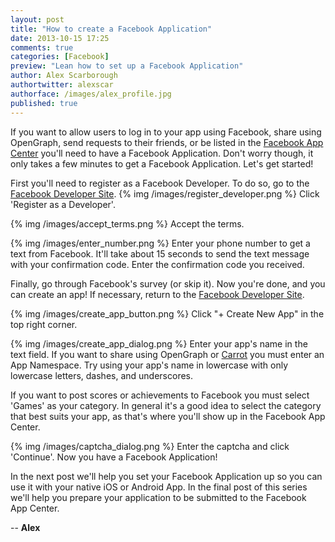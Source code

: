```yaml
---
layout: post
title: "How to create a Facebook Application"
date: 2013-10-15 17:25
comments: true
categories: [Facebook]
preview: "Lean how to set up a Facebook Application"
author: Alex Scarborough
authortwitter: alexscar
authorface: /images/alex_profile.jpg
published: true
---
```


If you want to allow users to log in to your app using Facebook, share using OpenGraph, send requests to their friends, or be listed in the [Facebook App Center](http://www.facebook.com/appcenter) you'll need to have a Facebook Application. Don't worry though, it only takes a few minutes to get a Facebook Application. Let's get started!

First you'll need to register as a Facebook Developer. To do so, go to the [Facebook Developer Site](https://developers.facebook.com/apps).
{% img /images/register_developer.png %}
Click 'Register as a Developer'.

{% img /images/accept_terms.png %}
Accept the terms.

{% img /images/enter_number.png %}
Enter your phone number to get a text from Facebook. It'll take about 15 seconds to send the text message with your confirmation code. Enter the confirmation code you received.

Finally, go through Facebook's survey (or skip it). Now you're done, and you can create an app! If necessary, return to the [Facebook Developer Site](https://developers.facebook.com/apps).

{% img /images/create_app_button.png %}
Click "+ Create New App" in the top right corner.

{% img /images/create_app_dialog.png %}
Enter your app's name in the text field. If you want to share using OpenGraph or [Carrot](https://gocarrot.com) you must enter an App Namespace. Try using your app's name in lowercase with only lowercase letters, dashes, and underscores. 

If you want to post scores or achievements to Facebook you must select 'Games' as your category. In general it's a good idea to select the category that best suits your app, as that's where you'll show up in the Facebook App Center.

{% img /images/captcha_dialog.png %}
Enter the captcha and click 'Continue'. Now you have a Facebook Application!

In the next post we'll help you set your Facebook Application up so you can use it with your native iOS or Android App.
In the final post of this series we'll help you prepare your application to be submitted to the Facebook App Center.

-- __Alex__
